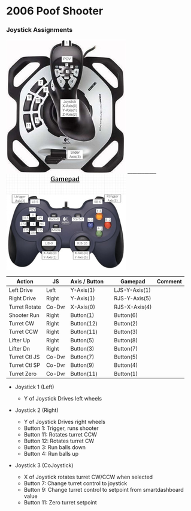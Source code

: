 # 2006 Poof Shooter

### Joystick Assignments

  ![Image of Joystick](https://github.com/teamresistance/2010-Breakaway/blob/master/RO/images/JoystickLayout320.jpg) ____________   ![Image of Gamepad](https://github.com/teamresistance/2010-Breakaway/blob/master/RO/images/GamepadLayout320.jpg)
  
  | Action      | JS  | Axis / Button | | Gamepad    |Comment          |
  |-------------|-----|---------------|-|------------|-----------------|
  |Left Drive | Left | Y-Axis(1) || LJS-Y-Axis(1) ||
  |Right Drive | Right | Y-Axis(1) || RJS-Y-Axis(5) |
  |Turret Rotate | Co-Dvr | X-Axis(0) || RJS-X-Axis(4) |
  |Shooter Run | Right | Button(1) || Button(6) |
  |Turret CW | Right | Button(12) || Button(2) |
  |Turret CCW | Right | Button(11) || Button(3) |
  |Lifter Up | Right| Button(5) || Button(8) |
  |Lifter Dn | Right| Button(3) || Button(7) |
  |Turret Ctl JS | Co-Dvr | Button(7)|| Button(5) |
  |Turret Ctl SP | Co-Dvr | Button(9)|| Button(4) |
  |Turret Zero | Co-Dvr | Button(11)|| Button(1)|

  
  * Joystick 1 (Left)
    * Y of Joystick Drives left wheels
    
  * Joystick 2 (Right)
    * Y of Joystick Drives right wheels
    * Button 1: Trigger, runs shooter
    * Button 11: Rotates turret CCW
    * Button 12: Rotates turret CW
    * Button  3: Run balls down
    * Button  4: Run balls up
    
  * Joystick 3 (CoJoystick)
    * X of Joystick rotates turret CW/CCW when selected
    * Button  7: Change turret control to joystick
    * Button  9: Change turret control to setpoint from smartdashboard value
    * Button 11: Zero turret setpoint
